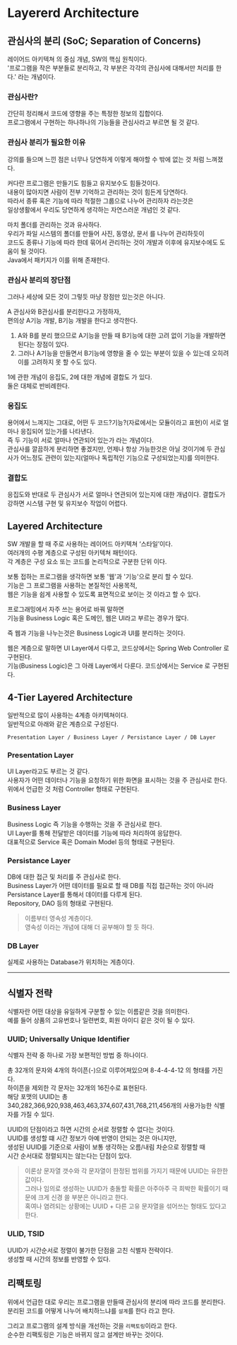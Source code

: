 # Layererd Architecture

## 관심사의 분리 (SoC; Separation of Concerns)

레이어드 아키텍쳐 의 중심 개념, SW의 핵심 원칙이다.  
'프로그램을 작은 부분들로 분리하고, 각 부분은 각각의 관심사에 대해서만 처리를 한다.' 라는 개념이다.

### 관심사란?

간단히 정리해서 코드에 영향을 주는 특정한 정보의 집합이다.  
프로그램에서 구현하는 하나하나의 기능들을 관심사라고 부르면 될 것 같다.

### 관심사 분리가 필요한 이유

강의를 들으며 느낀 점은 너무나 당연하게 이렇게 해야할 수 밖에 없는 것 처럼 느껴졌다.

커다란 프로그램은 만들기도 힘들고 유지보수도 힘들것이다.  
내용이 많아지면 사람이 전부 기억하고 관리하는 것이 힘든게 당연하다.  
따라서 종류 혹은 기능에 따라 적절한 그룹으로 나누어 관리하자 라는것은  
일상생활에서 우리도 당연하게 생각하는 자연스러운 개념인 것 같다.

마치 폴더를 관리하는 것과 유사하다.  
우리가 파일 시스템의 폴더를 만들어 사진, 동영상, 문서 를 나누어 관리하듯이  
코드도 종류나 기능에 따라 한데 묶어서 관리하는 것이 개발과 이후에 유지보수에도 도움이 될 것이다.  
Java에서 패키지가 이를 위해 존재한다.

### 관심사 분리의 장단점

그러나 세상에 모든 것이 그렇듯 마냥 장점만 있는것은 아니다.

A 관심사와 B관심사를 분리한다고 가정하자,  
편의상 A기능 개발, B기능 개발을 한다고 생각한다.

1. A와 B를 분리 했으므로 A기능을 만들 때 B기능에 대한 고려 없이 기능을 개발하면 된다는 장점이 있다.
2. 그러나 A기능을 만들면서 B기능에 영향을 줄 수 있는 부분이 있을 수 있는데 오히려 이를 고려하지 못 할 수도 있다.

1에 관한 개념이 응집도, 2에 대한 개념에 결합도 가 있다.  
둘은 대체로 반비례한다.

### 응집도

용어에서 느껴지는 그대로, 어떤 두 코드?기능?(자료에서는 모듈이라고 표현)이 서로 얼마나 응집되어 있는가를 나타낸다.  
즉 두 기능이 서로 얼마나 연관되어 있는가 라는 개념이다.  
관심사를 깔끔하게 분리하면 좋겠지만, 언제나 항상 가능한것은 아닐 것이기에
두 관심사가 어느정도 관련이 있는지(얼마나 독립적인 기능으로 구성되었는지)를 의미한다.

### 결합도

응집도와 반대로 두 관심사가 서로 얼마나 연관되어 있는지에 대한 개념이다.
결합도가 강하면 시스템 구현 및 유지보수 작업이 어렵다.

## Layered Architecture

SW 개발을 할 때 주로 사용하는 레이어드 아키텍쳐 ‘스타일’이다.  
여러개의 수평 계층으로 구성된 아키텍쳐 패턴이다.  
각 계층은 구성 요소 또는 코드를 논리적으로 구분한 단위 이다.

보통 접하는 프로그램을 생각하면 보통 '웹'과 '기능'으로 분리 할 수 있다.  
기능은 그 프로그램을 사용하는 본질적인 사용목적,  
웹은 기능을 쉽게 사용할 수 있도록 표면적으로 보이는 것 이라고 할 수 있다.

프로그래밍에서 자주 쓰는 용어로 바꿔 말하면  
기능을 Business Logic 혹은 도메인, 웹은 UI라고 부르는 경우가 많다.

즉 웹과 기능을 나누는것은 Business Logic과 UI를 분리하는 것이다.

웹은 계층으로 말하면 UI Layer에서 다루고, 코드상에서는 Spring Web Controller 로 구현된다.  
기능(Business Logic)은 그 아래 Layer에서 다룬다. 코드상에서는 Service 로 구현된다.

## 4-Tier Layered Architecture

일반적으로 많이 사용하는 4계층 아키텍쳐이다.  
일반적으로 아래와 같은 계층으로 구성된다.

    Presentation Layer / Business Layer / Persistance Layer / DB Layer

### Presentation Layer

UI Layer라고도 부르는 것 같다.  
사용자가 어떤 데이터나 기능을 요청하기 위한 화면을 표시하는 것을 주 관심사로 한다.  
위에서 언급한 것 처럼 Controller 형태로 구현된다.

### Business Layer

Business Logic 즉 기능을 수행하는 것을 주 관심사로 한다.  
UI Layer를 통해 전달받은 데이터를 기능에 따라 처리하여 응답한다.  
대표적으로 Service 혹은 Domain Model 등의 형태로 구현된다.

### Persistance Layer

DB에 대한 접근 및 처리를 주 관심사로 한다.  
Business Layer가 어떤 데이터를 필요로 할 때 DB를 직접 접근하는 것이 아니라  
Persistance Layer를 통해서 데이터를 다루게 된다.  
Repository, DAO 등의 형태로 구현된다.

> 이름부터 영속성 계층이다.  
> 영속성 이라는 개념에 대해 더 공부해야 할 듯 하다.

### DB Layer

실제로 사용하는 Database가 위치하는 게층이다.

---

## 식별자 전략

식별자란 어떤 대상을 유일하게 구분할 수 있는 이름같은 것을 의미한다.  
예를 들어 상품의 고유번호나 일련번호, 회원 아이디 같은 것이 될 수 있다.

### UUID; Universally Unique Identifier

식별자 전략 중 하나로 가장 보편적인 방법 중 하나이다.

총 32개의 문자와 4개의 하이픈(-)으로 이루어져있으며 8-4-4-4-12 의 형태를 가진다.  
하이픈을 제외한 각 문자는 32개의 16진수로 표현된다.  
해당 포맷의 UUID는 총 340,282,366,920,938,463,463,374,607,431,768,211,456개의 사용가능한 식별자를 가질 수 있다.

UUID의 단점이라고 하면 시간의 순서로 정렬할 수 없다는 것이다.  
UUID를 생성할 떄 시간 정보가 아예 반영이 안되는 것은 아니지만,  
생성된 UUID를 기준으로 사람이 보통 생각하는 오름/내림 차순으로 정렬할 때  
시간 순서대로 정렬되지는 않는다는 단점이 있다.

> 이론상 문자열 갯수와 각 문자열이 한정된 범위를 가지기 때문에 UUID는 유한한 값이다.  
> 그러나 임의로 생성하는 UUID가 충돌할 확률은 아주아주 극 희박한 확률이기 때문에 크게 신경 쓸 부분은 아니라고 한다.  
> 혹여나 염려되는 상황에는 UUID + 다른 고유 문자열을 섞어쓰는 형태도 있다고 한다.

### ULID, TSID

UUID가 시간순서로 정렬이 불가한 단점을 고친 식별자 전략이다.  
생성할 때 시간의 정보를 반영할 수 있다.

## 리팩토링

위에서 언급한 대로 우리는 프로그램을 만들때 관심사의 분리에 따라 코드를 분리한다.  
분리된 코드를 어떻게 나누어 배치하느냐를 `설계`를 한다 라고 한다.

그리고 프로그램의 설계 방식을 개선하는 것을 `리팩토링`이라고 한다.  
순수한 리팩토링은 기능은 바뀌지 않고 설계만 바꾸는 것이다.
